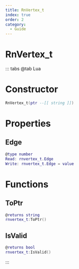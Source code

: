 ```yaml
---
title: RnVertex_t
index: true
order: 2
category:
  - Guide
---
```


# RnVertex_t

::: tabs
@tab Lua
# Constructor
```lua
RnVertex_t(ptr --[[ string ]])
```
# Properties
## Edge 
```lua
@type number
Read: rnvertex_t.Edge
Write: rnvertex_t.Edge = value
```
# Functions
## ToPtr
```lua
@returns string
rnvertex_t:ToPtr()
```
## IsValid
```lua
@returns bool
rnvertex_t:IsValid()
```

:::